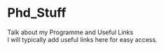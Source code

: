 # Phd_Stuff
Talk about my Programme and Useful Links <br>
I will typically add useful links here for easy access. 
